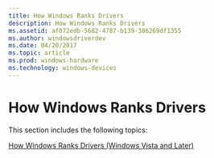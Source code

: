 ```yaml
---
title: How Windows Ranks Drivers
description: How Windows Ranks Drivers
ms.assetid: af072edb-5682-4787-b139-386269df1355
ms.author: windowsdriverdev
ms.date: 04/20/2017
ms.topic: article
ms.prod: windows-hardware
ms.technology: windows-devices
---
```


# How Windows Ranks Drivers


This section includes the following topics:

[How Windows Ranks Drivers (Windows Vista and Later)](how-setup-ranks-drivers--windows-vista-and-later-.md)

 

 





